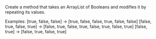 Create a method that takes an ArrayList of Booleans and modifies it by repeating its values.  

Examples:
    [true, false, false] ->  [true, false, false, true, false, false]
    [false, true, false, true] ->  [false, true, false, true, false, true, false, true]
    [false, true]  -> [false, true, false, true]
